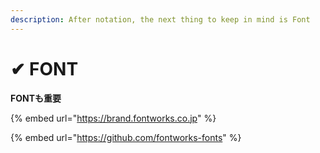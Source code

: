 ```yaml
---
description: After notation, the next thing to keep in mind is Font
---
```


# ✔ FONT

**FONTも重要**

&#x20;

{% embed url="https://brand.fontworks.co.jp" %}

{% embed url="https://github.com/fontworks-fonts" %}



